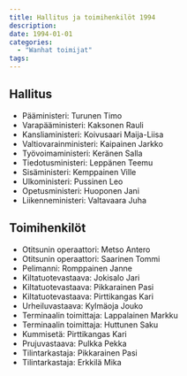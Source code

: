 ```yaml
---
title: Hallitus ja toimihenkilöt 1994
description: 
date: 1994-01-01
categories:
  - "Wanhat toimijat"
tags:
---
```



## Hallitus
- Pääministeri:	Turunen Timo
- Varapääministeri:	Kaksonen Rauli
- Kansliaministeri:	Koivusaari Maija-Liisa
- Valtiovarainministeri:	Kaipainen Jarkko
- Työvoimaministeri:	Keränen Salla
- Tiedotusministeri:	Leppänen Teemu
- Sisäministeri:	Kemppainen Ville
- Ulkoministeri:	Pussinen Leo
- Opetusministeri:	Huoponen Jani
- Liikenneministeri:	Valtavaara Juha


## Toimihenkilöt
- Otitsunin operaattori:	Metso Antero
- Otitsunin operaattori:	Saarinen Tommi
- Pelimanni:	Romppainen Janne
- Kiltatuotevastaava:	Jokisalo Jari
- Kiltatuotevastaava:	Pikkarainen Pasi
- Kiltatuotevastaava:	Pirttikangas Kari
- Urheiluvastaava:	Kylmäoja Jouko
- Terminaalin toimittaja:	Lappalainen Markku
- Terminaalin toimittaja:	Huttunen Saku
- Kummisetä:	Pirttikangas Kari
- Prujuvastaava:	Pulkka Pekka
- Tilintarkastaja:	Pikkarainen Pasi
- Tilintarkastaja:	Erkkilä Mika